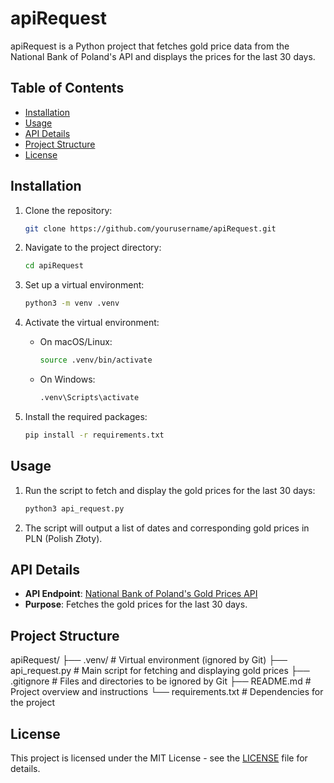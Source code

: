 # apiRequest

apiRequest is a Python project that fetches gold price data from the National Bank of Poland's API and displays the prices for the last 30 days.

## Table of Contents
- [Installation](#installation)
- [Usage](#usage)
- [API Details](#api-details)
- [Project Structure](#project-structure)
- [License](#license)

## Installation

1. Clone the repository:
    ```bash
    git clone https://github.com/yourusername/apiRequest.git
    ```

2. Navigate to the project directory:
    ```bash
    cd apiRequest
    ```

3. Set up a virtual environment:
    ```bash
    python3 -m venv .venv
    ```

4. Activate the virtual environment:
    - On macOS/Linux:
      ```bash
      source .venv/bin/activate
      ```
    - On Windows:
      ```bash
      .venv\Scripts\activate
      ```

5. Install the required packages:
    ```bash
    pip install -r requirements.txt
    ```

## Usage

1. Run the script to fetch and display the gold prices for the last 30 days:
    ```bash
    python3 api_request.py
    ```

2. The script will output a list of dates and corresponding gold prices in PLN (Polish Złoty).

## API Details

- **API Endpoint**: [National Bank of Poland's Gold Prices API](http://api.nbp.pl/api/cenyzlota/last/30/?format=json)
- **Purpose**: Fetches the gold prices for the last 30 days.

## Project Structure

apiRequest/
├── .venv/ # Virtual environment (ignored by Git)
├── api_request.py # Main script for fetching and displaying gold prices
├── .gitignore # Files and directories to be ignored by Git
├── README.md # Project overview and instructions
└── requirements.txt # Dependencies for the project


## License

This project is licensed under the MIT License - see the [LICENSE](LICENSE) file for details.
